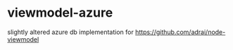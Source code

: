 # viewmodel-azure
slightly altered azure db implementation for https://github.com/adrai/node-viewmodel
